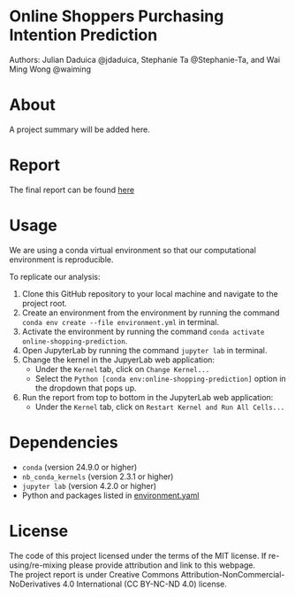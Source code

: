 # Online Shoppers Purchasing Intention Prediction
Authors: Julian Daduica @jdaduica, Stephanie Ta @Stephanie-Ta, and Wai Ming Wong @waiming


# About
A project summary will be added here.

# Report
The final report can be found [here](https://github.com/UBC-MDS/Online-Shoppers-Purchasing-Intention-Prediction/blob/main/src/online-shoppers-purchasing-intention-prediction.html)

# Usage
We are using a conda virtual environment so that our computational environment is reproducible.

To replicate our analysis:
1. Clone this GitHub repository to your local machine and navigate to the project root.
2. Create an environment from the environment by running the command `conda env create --file environment.yml` in terminal.
3. Activate the environment by running the command `conda activate online-shopping-prediction`.
4. Open JupyterLab by running the command `jupyter lab` in terminal.
5. Change the kernel in the JupyerLab web application:
    - Under the `Kernel` tab, click on `Change Kernel...`
    - Select the `Python [conda env:online-shopping-prediction]` option in the dropdown that pops up.
6. Run the report from top to bottom in the JupyterLab web application:
    - Under the `Kernel` tab, click on `Restart Kernel and Run All Cells...`

# Dependencies
- `conda` (version 24.9.0 or higher)
- `nb_conda_kernels` (version 2.3.1 or higher)
- `jupyter lab` (version 4.2.0 or higher)
- Python and packages listed in [environment.yaml](https://github.com/UBC-MDS/Online-Shoppers-Purchasing-Intention-Prediction/blob/main/environment.yaml)

# License
The code of this project licensed under the terms of the MIT license. If re-using/re-mixing please provide attribution and link to this webpage.  
The project report is under Creative Commons Attribution-NonCommercial-NoDerivatives 4.0 International (CC BY-NC-ND 4.0) license.
